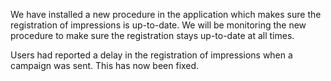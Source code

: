 We have installed a new procedure in the application which makes sure
the registration of impressions is up-to-date. We will be monitoring the
new procedure to make sure the registration stays up-to-date at all
times.

Users had reported a delay in the registration of impressions when a
campaign was sent. This has now been fixed.
